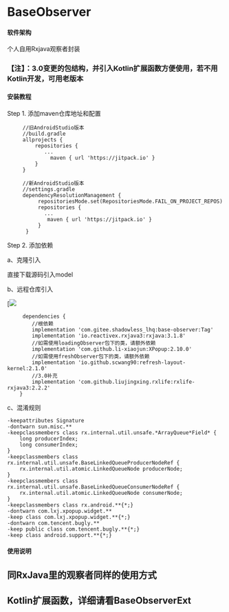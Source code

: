 # BaseObserver

#### 软件架构

个人自用Rxjava观察者封装

### 【注】：3.0变更的包结构，并引入Kotlin扩展函数方便使用，若不用Kotlin开发，可用老版本

#### 安装教程

Step 1. 添加maven仓库地址和配置

```
     //旧AndroidStudio版本
     //build.gradle
     allprojects {
         repositories {
            ...
              maven { url 'https://jitpack.io' }
         }
     }
     
     //新AndroidStudio版本
     //settings.gradle
     dependencyResolutionManagement {
          repositoriesMode.set(RepositoriesMode.FAIL_ON_PROJECT_REPOS)
          repositories {
            ...
             maven { url 'https://jitpack.io' }
          }
      }
```

Step 2. 添加依赖

a、克隆引入

直接下载源码引入model

b、远程仓库引入

[[![](https://jitpack.io/v/com.gitee.shadowless_lhq/base-observer.svg)](https://jitpack.io/#com.gitee.shadowless_lhq/base-observer)

```
     dependencies {
        //根依赖
        implementation 'com.gitee.shadowless_lhq:base-observer:Tag'
        implementation 'io.reactivex.rxjava3:rxjava:3.1.8'
        //如需使用loadingObserver包下的类，请额外依赖
        implementation 'com.github.li-xiaojun:XPopup:2.10.0'
        //如需使用freshObserver包下的类，请额外依赖
        implementation 'io.github.scwang90:refresh-layout-kernel:2.1.0'
        //3.0补充
        implementation 'com.github.liujingxing.rxlife:rxlife-rxjava3:2.2.2'
    }
```

c、混淆规则

```
-keepattributes Signature
-dontwarn sun.misc.**
-keepclassmembers class rx.internal.util.unsafe.*ArrayQueue*Field* {
    long producerIndex;
    long consumerIndex;
}
-keepclassmembers class rx.internal.util.unsafe.BaseLinkedQueueProducerNodeRef {
    rx.internal.util.atomic.LinkedQueueNode producerNode;
}
-keepclassmembers class rx.internal.util.unsafe.BaseLinkedQueueConsumerNodeRef {
    rx.internal.util.atomic.LinkedQueueNode consumerNode;
}
-keepclassmembers class rx.android.**{*;}
-dontwarn com.lxj.xpopup.widget.**
-keep class com.lxj.xpopup.widget.**{*;}
-dontwarn com.tencent.bugly.**
-keep public class com.tencent.bugly.**{*;}
-keep class android.support.**{*;}
```

#### 使用说明

## 同RxJava里的观察者同样的使用方式

## Kotlin扩展函数，详细请看BaseObserverExt
